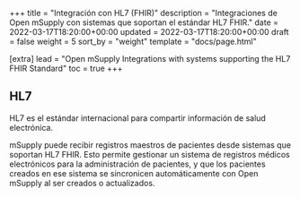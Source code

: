 +++
title = "Integración con HL7 (FHIR)"
description = "Integraciones de Open mSupply con sistemas que soportan el estándar HL7 FHIR."
date = 2022-03-17T18:20:00+00:00
updated = 2022-03-17T18:20:00+00:00
draft = false
weight = 5
sort_by = "weight"
template = "docs/page.html"

[extra]
lead = "Open mSupply Integrations with systems supporting the HL7 FHIR Standard"
toc = true
+++

## HL7
HL7 es el estándar internacional para compartir información de salud electrónica.

mSupply puede recibir registros maestros de pacientes desde sistemas que soportan HL7 FHIR. Esto permite gestionar un sistema de registros médicos electrónicos para la administración de pacientes, y que los pacientes creados en ese sistema se sincronicen automáticamente con Open mSupply al ser creados o actualizados.

